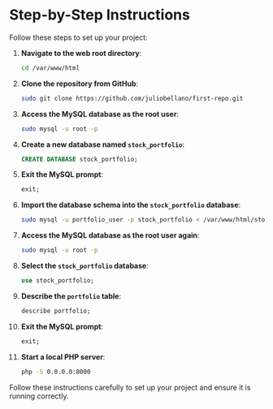 # Step-by-Step Instructions

Follow these steps to set up your project:

1. **Navigate to the web root directory**:
    ```bash
    cd /var/www/html
    ```

2. **Clone the repository from GitHub**:
    ```bash
    sudo git clone https://github.com/juliobellano/first-repo.git
    ```

3. **Access the MySQL database as the root user**:
    ```bash
    sudo mysql -u root -p
    ```

4. **Create a new database named `stock_portfolio`**:
    ```sql
    CREATE DATABASE stock_portfolio;
    ```

5. **Exit the MySQL prompt**:
    ```sql
    exit;
    ```

6. **Import the database schema into the `stock_portfolio` database**:
    ```bash
    sudo mysql -u portfolio_user -p stock_portfolio < /var/www/html/stock-portfolio-tracker/schema.sql
    ```

7. **Access the MySQL database as the root user again**:
    ```bash
    sudo mysql -u root -p
    ```

8. **Select the `stock_portfolio` database**:
    ```sql
    use stock_portfolio;
    ```

9. **Describe the `portfolio` table**:
    ```sql
    describe portfolio;
    ```

10. **Exit the MySQL prompt**:
    ```sql
    exit;
    ```

11. **Start a local PHP server**:
    ```bash
    php -S 0.0.0.0:8000
    ```

Follow these instructions carefully to set up your project and ensure it is running correctly.
